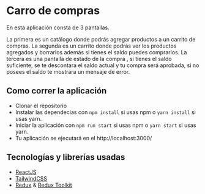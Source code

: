 
# Carro de compras

En esta aplicación consta de 3 pantallas. 

La primera es un catálogo donde podrás agregar productos a un carrito de compras. 
La segunda es un carrito donde podrás ver los productos agregados y borrarlos  además  si tienes el saldo puedes comprarlos.
La tercera es una pantalla de estado de la compra , si tienes el saldo suficiente, se te descontara el saldo actual y tu compra será aprobada, si no posees el saldo te mostrara un mensaje de error.



## Como correr la aplicación
 - Clonar el repositorio
 - Instalar las dependecias con `npm install` si usas npm o  `yarn install` si usas yarn.
 - Iniciar la aplicación con `npm run start` si usas npm o  `yarn start` si usas yarn.
 - Tu aplicación se ejecutará en el http://localhost:3000/
 
## Tecnologías y librerías usadas
 - [ReactJS](https://es.reactjs.org/)
 - [TailwindCSS](https://tailwindcss.com/)
 - [Redux](https://redux.js.org/) & [Redux Toolkit](https://redux-toolkit.js.org/)
